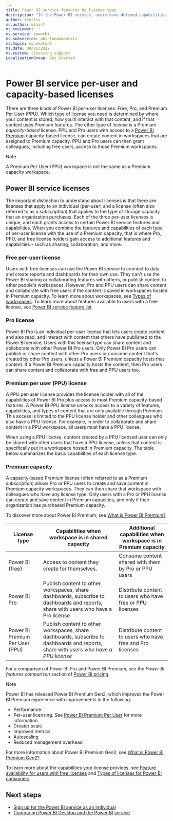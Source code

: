 ```yaml
---
title: Power BI service features by license type
description: "In the Power BI service, users have defined capabilities based on the type of per-user license they have (free, Pro, PPU) and whether the content they are interacting with is in a workspace assigned to a Power BI Premium capacity."
author: kfollis
ms.author: mihart
ms.reviewer: ''
ms.service: powerbi
ms.subservice: pbi-fundamentals
ms.topic: conceptual
ms.date: 09/01/2022
ms.custom: licensing support
LocalizationGroup: Get started
---
```


# Power BI service per-user and capacity-based licenses

There are three kinds of Power BI *per-user* licenses: Free, Pro, and Premium Per User (PPU). Which type of license you need is determined by where your content is stored, how you'll interact with that content, and if that content uses Premium features. The other type of license is a Premium *capacity-based* license. PPU and Pro users with access to a [Power BI Premium](../enterprise/service-admin-premium-purchase.md) capacity-based license, can create content in workspaces that are assigned to Premium capacity. PPU and Pro users can then grant colleagues, including free users, access to those Premium workspaces. 

> [!NOTE]
> A Premium Per User (PPU) workspace is not the same as a Premium capacity workspace.  

## Power BI service licenses 
The important distinction to understand about licenses is that there are licenses that apply to an individual (per-user) and a license (often also referred to as a *subscription*) that applies to the type of storage capacity that an organization purchases. Each of the three per-user licenses is unique, and each grants access to certain Power BI service features and capabilities. When you combine the features and capabilities of each type of per-user license with the use of a Premium capacity, that is where Pro, PPU, and free license holders gain access to additional features and capabilities - such as sharing, collaboration, and more.  


### Free per-user license

Users with free licenses can use the Power BI service to connect to data and create reports and dashboards for their own use. They can't use the Power BI sharing or collaborating features with others, or publish content to other people's workspaces. However, Pro and PPU users can share content and collaborate with free users if the content is saved in workspaces hosted in Premium capacity. To learn more about workspaces, see [Types of workspaces](../consumer/end-user-workspaces.md#types-of-workspaces). To learn more about features available to users with a free license, see [Power BI service feature list](../consumer/end-user-features.md).

### Pro license 

Power BI Pro is an individual per-user license that lets users create content and also read, and interact with content that others have published to the Power BI service. Users with this license type can share content and collaborate with other Power BI Pro users. Only Power BI Pro users can publish or share content with other Pro users or consume content that's created by other Pro users, unless a Power BI Premium capacity hosts that content. If a Power BI Premium capacity hosts the content, then Pro users can share content and collaborate with free and PPU users too. 

### Premium per user (PPU) license

A PPU per-user license provides the license holder with all of the capabilities of Power BI Pro plus access to most Premium capacity-based features. A Power BI PPU license unlocks access to a variety of features, capabilities, and types of content that are only available through Premium. This access is limited to the PPU license holder and other colleagues who also have a PPU license. For example, in order to collaborate and share content in a PPU workspace, all users must have a PPU license.

When using a PPU license, content created by a PPU licensed user can only be shared with other users that have a PPU license, *unless* that content is specifically put in a workspace hosted in Premium capacity. The table below summarizes the basic capabilities of each license type.

### Premium capacity

A capacity-based Premium license (often referred to as a Premium *subscription*) allows Pro or PPU users to create and save content in Premium capacity workspaces. They can then share that workspace with colleagues who have any license type. Only users with a Pro or PPU license can create and save content in Premium capacities, and only if their organization has purchased Premium capacity. 

To discover more about Power BI Premium, see [What is Power BI Premium?](../enterprise/service-premium-gen2-what-is.md)


| License type | Capabilities when workspace is in shared capacity | Additional  capabilities when workspace is in Premium capacity |
| --------- | ----------- | ----------- |
| Power BI (free) | Access to content they create for themselves. | Consume content shared with them by Pro or PPU users |
| Power BI Pro | Publish content to other workspaces, share dashboards, subscribe to dashboards and reports, share with users who have a Pro license | Distribute content to users who have free or PPU licenses |
| Power BI Premium Per User (PPU) | Publish content to other workspaces, share dashboards, subscribe to dashboards and reports, share with *users who have a PPU license* | Distribute content to users who have free and Pro licenses |

For a comparison of Power BI Pro and Power BI Premium, see the _Power BI features comparison_ section of [Power BI pricing](https://powerbi.microsoft.com/pricing/).

>[!NOTE]
>Power BI has released Power BI Premium Gen2, which improves the Power BI Premium experience with improvements in the following:
>* Performance
>* Per-user licensing. See [Power BI Premium Per User](../enterprise/service-premium-per-user-faq.yml) for more information.
>* Greater scale
>* Improved metrics
>* Autoscaling
>* Reduced management overhead
>
>For more information about Power BI Premium Gen2, see [What is Power BI Premium Gen2?](../enterprise/service-premium-gen2-what-is.md).
>

To learn more about the capabilities your license provides, see [Feature availability for users with free licenses](../consumer/end-user-features.md) and [Types of licenses for Power BI consumers](../consumer/end-user-license.md).

## Next steps

* [Sign up for the Power BI service as an individual](service-self-service-signup-for-power-bi.md)
* [Comparing Power BI Desktop and the Power BI service](service-service-vs-desktop.md)

